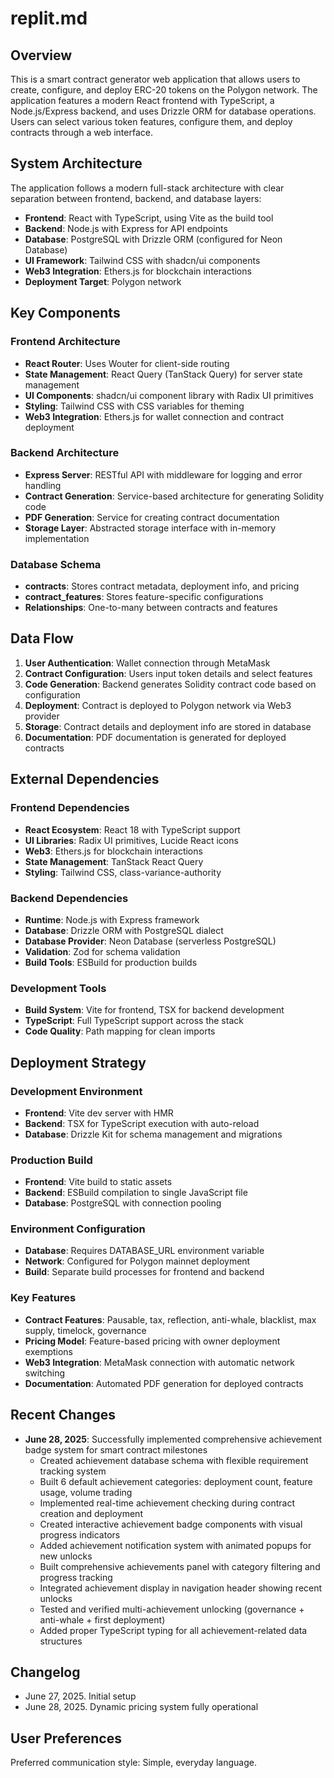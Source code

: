 # replit.md

## Overview

This is a smart contract generator web application that allows users to create, configure, and deploy ERC-20 tokens on the Polygon network. The application features a modern React frontend with TypeScript, a Node.js/Express backend, and uses Drizzle ORM for database operations. Users can select various token features, configure them, and deploy contracts through a web interface.

## System Architecture

The application follows a modern full-stack architecture with clear separation between frontend, backend, and database layers:

- **Frontend**: React with TypeScript, using Vite as the build tool
- **Backend**: Node.js with Express for API endpoints
- **Database**: PostgreSQL with Drizzle ORM (configured for Neon Database)
- **UI Framework**: Tailwind CSS with shadcn/ui components
- **Web3 Integration**: Ethers.js for blockchain interactions
- **Deployment Target**: Polygon network

## Key Components

### Frontend Architecture
- **React Router**: Uses Wouter for client-side routing
- **State Management**: React Query (TanStack Query) for server state management
- **UI Components**: shadcn/ui component library with Radix UI primitives
- **Styling**: Tailwind CSS with CSS variables for theming
- **Web3 Integration**: Ethers.js for wallet connection and contract deployment

### Backend Architecture
- **Express Server**: RESTful API with middleware for logging and error handling
- **Contract Generation**: Service-based architecture for generating Solidity code
- **PDF Generation**: Service for creating contract documentation
- **Storage Layer**: Abstracted storage interface with in-memory implementation

### Database Schema
- **contracts**: Stores contract metadata, deployment info, and pricing
- **contract_features**: Stores feature-specific configurations
- **Relationships**: One-to-many between contracts and features

## Data Flow

1. **User Authentication**: Wallet connection through MetaMask
2. **Contract Configuration**: Users input token details and select features
3. **Code Generation**: Backend generates Solidity contract code based on configuration
4. **Deployment**: Contract is deployed to Polygon network via Web3 provider
5. **Storage**: Contract details and deployment info are stored in database
6. **Documentation**: PDF documentation is generated for deployed contracts

## External Dependencies

### Frontend Dependencies
- **React Ecosystem**: React 18 with TypeScript support
- **UI Libraries**: Radix UI primitives, Lucide React icons
- **Web3**: Ethers.js for blockchain interactions
- **State Management**: TanStack React Query
- **Styling**: Tailwind CSS, class-variance-authority

### Backend Dependencies
- **Runtime**: Node.js with Express framework
- **Database**: Drizzle ORM with PostgreSQL dialect
- **Database Provider**: Neon Database (serverless PostgreSQL)
- **Validation**: Zod for schema validation
- **Build Tools**: ESBuild for production builds

### Development Tools
- **Build System**: Vite for frontend, TSX for backend development
- **TypeScript**: Full TypeScript support across the stack
- **Code Quality**: Path mapping for clean imports

## Deployment Strategy

### Development Environment
- **Frontend**: Vite dev server with HMR
- **Backend**: TSX for TypeScript execution with auto-reload
- **Database**: Drizzle Kit for schema management and migrations

### Production Build
- **Frontend**: Vite build to static assets
- **Backend**: ESBuild compilation to single JavaScript file
- **Database**: PostgreSQL with connection pooling

### Environment Configuration
- **Database**: Requires DATABASE_URL environment variable
- **Network**: Configured for Polygon mainnet deployment
- **Build**: Separate build processes for frontend and backend

### Key Features
- **Contract Features**: Pausable, tax, reflection, anti-whale, blacklist, max supply, timelock, governance
- **Pricing Model**: Feature-based pricing with owner deployment exemptions
- **Web3 Integration**: MetaMask connection with automatic network switching
- **Documentation**: Automated PDF generation for deployed contracts

## Recent Changes
- **June 28, 2025**: Successfully implemented comprehensive achievement badge system for smart contract milestones
  - Created achievement database schema with flexible requirement tracking system
  - Built 6 default achievement categories: deployment count, feature usage, volume trading
  - Implemented real-time achievement checking during contract creation and deployment
  - Created interactive achievement badge components with visual progress indicators
  - Added achievement notification system with animated popups for new unlocks
  - Built comprehensive achievements panel with category filtering and progress tracking
  - Integrated achievement display in navigation header showing recent unlocks
  - Tested and verified multi-achievement unlocking (governance + anti-whale + first deployment)
  - Added proper TypeScript typing for all achievement-related data structures

## Changelog
- June 27, 2025. Initial setup
- June 28, 2025. Dynamic pricing system fully operational

## User Preferences

Preferred communication style: Simple, everyday language.